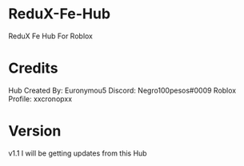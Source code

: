 # ReduX-Fe-Hub

ReduX Fe Hub For Roblox

# Credits
Hub Created By: Euronymou5
Discord: Negro100pesos#0009
Roblox Profile: xxcronopxx

# Version
v1.1 I will be getting updates from this Hub
